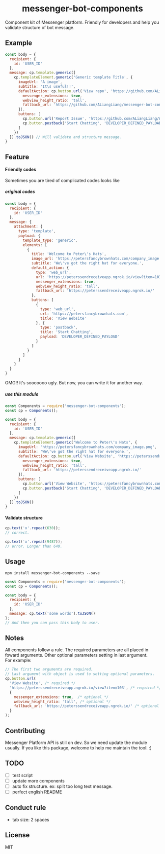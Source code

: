 <h1 align="center">
  messenger-bot-components
</h1>
Component kit of Messenger platform. Friendly for developers and help you validate structure of bot message.

## Example
```js
const body = {
  recipient: {
    id: 'USER_ID'
  },
  message: cp.template.generic([
    cp.templateElement.generic('Generic template Title', {
      imageUrl: 'A image',
      subtitle: 'It\s useful!!',
      defaultAction: cp.button.url('View repo', 'https://github.com/ALiangLiang/messenger-bot-components', {
        messenger_extensions: true,
        webview_height_ratio: 'tall',
        fallback_url: 'https://github.com/ALiangLiang/messenger-bot-components'
      }),
      buttons: [
        cp.button.url('Report Issue', 'https://github.com/ALiangLiang/messenger-bot-components/issues'),
        cp.button.postback('Start Chatting', 'DEVELOPER_DEFINED_PAYLOAD')
      ]
    })
  ]).toJSON() // Will validate and structure message.
}
```

## Feature

#### Friendly codes

Sometimes you are tired of complicated codes looks like
##### original codes
```js
const body = {
  recipient: {
    id: 'USER_ID'
  },
  message: {
    attachment: {
      type: 'template',
      payload: {
        template_type: 'generic',
        elements: [
          {
            title: 'Welcome to Peter\'s Hats',
            image_url: 'https://petersfancybrownhats.com/company_image.png',
            subtitle: 'We\'ve got the right hat for everyone.',
            default_action: {
              type: 'web_url',
              url: 'https://peterssendreceiveapp.ngrok.io/view?item=103',
              messenger_extensions: true,
              webview_height_ratio: 'tall',
              fallback_url: 'https://peterssendreceiveapp.ngrok.io/'
            },
            buttons: [
              {
                type: 'web_url',
                url: 'https://petersfancybrownhats.com',
                title: 'View Website'
              }, {
                type: 'postback',
                title: 'Start Chatting',
                payload: 'DEVELOPER_DEFINED_PAYLOAD'
              }
            ]
          }
        ]
      }
    }
  }
}
```
OMG!! It's sooooooo ugly. But now, you can write it for another way.
##### use this module
```js
const Components = require('messenger-bot-components');
const cp = Components();

const body = {
  recipient: {
    id: 'USER_ID'
  },
  message: cp.template.generic([
    cp.templateElement.generic('Welcome to Peter\'s Hats', {
      imageUrl: 'https://petersfancybrownhats.com/company_image.png',
      subtitle: 'We\'ve got the right hat for everyone.',
      defaultAction: cp.button.url('View Website', 'https://peterssendreceiveapp.ngrok.io/view?item=103', {
        messenger_extensions: true,
        webview_height_ratio: 'tall',
        fallback_url: 'https://peterssendreceiveapp.ngrok.io/'
      }),
      buttons: [
        cp.button.url('View Website', 'https://petersfancybrownhats.com'),
        cp.button.postback('Start Chatting', 'DEVELOPER_DEFINED_PAYLOAD')
      ]
    })
  ]).toJSON()
}
```

#### Validate structure

```js
cp.text('x'.repeat(630));
// correct.

cp.text('x'.repeat(9487));
// error. Longer than 640.
```

## Usage

`npm install messenger-bot-components --save`

```js
const Components = require('messenger-bot-components');
const cp = Components();

const body = {
  recipient: {
    id: 'USER_ID'
  },
  message: cp.text('some words').toJSON()
};
// And then you can pass this body to user.
```

## Notes

All components follow a rule. The required parameters are all placed in foward arguments. Other optional parameters setting in last argument.  
For example:
```js
// The first two arguments are required.
// Last argument with object is used to setting optional parameters.
cp.button.url(
  'View Website', /* required */
  'https://peterssendreceiveapp.ngrok.io/view?item=103', /* required */ 
  {
    messenger_extensions: true,  /* optional */
    webview_height_ratio: 'tall', /* optional */
    fallback_url: 'https://peterssendreceiveapp.ngrok.io/' /* optional */
  }
);
```

## Contributing

Messenger Platform API is still on dev. So we need update the module usually. If you like this package, welcome to help me maintain the tool. :)

## TODO

- [ ] test script
- [ ] update more components
- [ ] auto fix structure. ex: split too long text message.
- [ ] perfect english README

## Conduct rule

- tab size: 2 spaces

## License

MIT